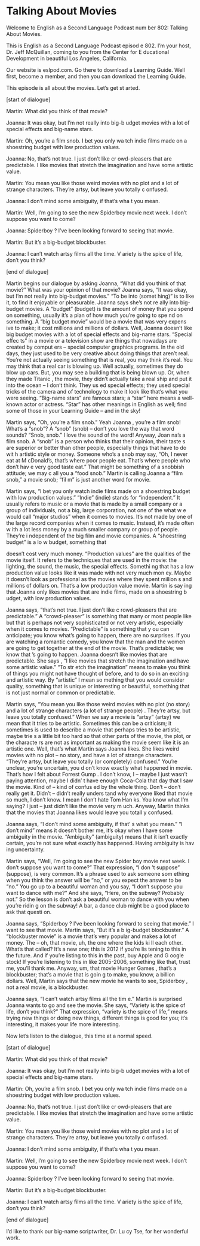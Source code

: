 # Talking About Movies

Welcome to English as a Second Language Podcast num ber 802: Talking About Movies.

This is English as a Second Language Podcast episod e 802.  I’m your host, Dr. Jeff McQuillan, coming to you from the Center for E ducational Development in beautiful Los Angeles, California.

Our website is eslpod.com.  Go there to download a Learning Guide.  Well first, become a member, and then you can download the Learning Guide.

This episode is all about the movies.  Let’s get st arted.

[start of dialogue]

Martin:  What did you think of that movie?

Joanna:  It was okay, but I’m not really into big-b udget movies with a lot of special effects and big-name stars.

Martin:  Oh, you’re a film snob.  I bet you only wa tch indie films made on a shoestring budget with low production values.

Joanna:  No, that’s not true.  I just don’t like cr owd-pleasers that are predictable. I like movies that stretch the imagination and have  some artistic value.

Martin:  You mean you like those weird movies with no plot and a lot of strange characters.  They’re artsy, but leave you totally c onfused.

Joanna:  I don’t mind some ambiguity, if that’s wha t you mean.

Martin:  Well, I’m going to see the new Spiderboy  movie next week.  I don’t suppose you want to come?

Joanna:  Spiderboy ?  I’ve been looking forward to seeing that movie.

Martin:  But it’s a big-budget blockbuster.

Joanna:  I can’t watch artsy films all the time.  V ariety is the spice of life, don’t you think?

[end of dialogue]

Martin begins our dialogue by asking Joanna, “What did you think of that movie?” What was your opinion of that movie?  Joanna says, “It was okay, but I’m not really into big-budget movies.”  “To be into (somet hing)” is to like it, to find it enjoyable or pleasurable.  Joanna says she’s not re ally into big-budget movies. A “budget” (budget) is the amount of money that you  spend on something, usually it’s a plan of how much you’re going to spe nd on something.  A “big budget movie” would be a movie that was very expens ive to make; it cost millions and millions of dollars.  Well, Joanna doesn’t like  big budget movies with a lot of special effects and big-name stars.  “Special effec ts” in a movie or a television show are things that nowadays are created by comput ers – special computer graphics programs.  In the old days, they just used  to be very creative about doing things that aren’t real.  You’re not actually  seeing something that is real, you may think it’s real.  You may think that a real  car is blowing up.  Well actually, sometimes they do blow up cars.  But, you may see a  building that is being blown up.  Or, when they made Titanic , the movie, they didn’t actually take a real ship and put it into the ocean – I don’t think.  They us ed special effects; they used special tricks of the camera and of technology to make it look like that’s what you were seeing.  “Big-name stars” are famous stars; a “star” here means a well- known actor or actress.  “Star” has other meanings in English as well; find some of those in your Learning Guide – and in the sky!

Martin says, “Oh, you’re a film snob.”  Yeah Joanna , you’re a film snob!  What’s a “snob”?  A “snob” (snob) – don’t you love the way that word sounds?  “Snob, snob.”  I love the sound of the word!  Anyway, Joan na’s a film snob.  A “snob” is a person who thinks that their opinion, their taste s are superior or better than other people, especially things that have to do wit h artistic style or money. Someone who’s a snob may say, “Oh, I never eat at M cDonald’s, that’s where poor people eat.  That’s where people who don’t hav e very good taste eat.”  That might be something of a snobbish attitude; we may c all you a “food snob.”  Martin is calling Joanna a “film snob,” a movie snob; “fil m” is just another word for movie.

Martin says, “I bet you only watch indie films made  on a shoestring budget with low production values.”  “Indie” (indie) stands for  “independent.”  It usually refers to music or a movie that is made by a small company  or a group of individuals, not a big, large corporation, not one of the what w e would call “major studios” when it comes to movies.  It’s not made by one of the large record companies when it comes to music.  Instead, it’s made often w ith a lot less money by a much smaller company or group of people.  They’re i ndependent of the big film and movie companies.  A “shoestring budget” is a lo w budget, something that

doesn’t cost very much money.  “Production values” are the qualities of the movie itself.  It refers to the techniques that are  used in the movie: the lighting, the sound, the music, the special effects.  Somethi ng that has a low production value looks like it was made with not very much mon ey.  Maybe it doesn’t look as professional as the movies where they spent million s and millions of dollars on. That’s a low production value movie.  Martin is say ing that Joanna only likes movies that are indie films, made on a shoestring b udget, with low production values.

Joanna says, “that’s not true.  I just don’t like c rowd-pleasers that are predictable.”  A “crowd-pleaser” is something that many or most people like but that is perhaps not very sophisticated or not very artistic, especially when it comes to movies.  “Predictable” is something that y ou can anticipate; you know what’s going to happen, there are no surprises.  If  you are watching a romantic comedy, you know that the man and the women are going to get together at the end of the movie.  That’s predictable; we know that ’s going to happen.  Joanna doesn’t like movies that are predictable.  She says , “I like movies that stretch the imagination and have some artistic value.”  “To str etch the imagination” means to make you think of things you might not have thought  of before, and to do so in an exciting and artistic way.  By “artistic” I mean so mething that you would consider quality, something that is unique or interesting or  beautiful, something that is not just normal or common or predictable.

Martin says, “You mean you like those weird movies with no plot (no story) and a lot of strange characters (a lot of strange people) .  They’re artsy, but leave you totally confused.”  When we say a movie is “artsy” (artsy) we mean that it tries to be artistic.  Sometimes this can be a criticism; it  sometimes is used to describe a movie that perhaps tries to be artistic, maybe trie s a little bit too hard so that other parts of the movie, the plot, or the characte rs are not as important as making the movie seem like it is an artistic one.  Well, that’s what Martin says Joanna likes.  She likes weird movies with no plot – no story, and have a lot of strange characters.  “They’re artsy, but leave you totally (or completely) confused.”  You’re unclear, you’re uncertain, you d on’t know exactly what happened in movie.  That’s how I felt about Forrest  Gump .  I don’t know, I – maybe I just wasn’t paying attention, maybe I didn’ t have enough Coca-Cola that day that I saw the movie.  Kind of – kind of confus ed by the whole thing.  Don’t – don’t really get it.  Didn’t – didn’t really unders tand why everyone liked that movie so much, I don’t know.  I mean I don’t hate Tom Han ks.  You know what I’m saying?  I just – just didn’t like the movie very m uch.  Anyway, Martin thinks that the movies that Joanna likes would leave you totall y confused.

Joanna says, “I don’t mind some ambiguity, if that’ s what you mean.”  “I don’t mind” means it doesn’t bother me, it’s okay when I have some ambiguity in the movie.  “Ambiguity” (ambiguity) means that it isn’t  exactly certain, you’re not sure what exactly has happened.  Having ambiguity is hav ing uncertainty.

Martin says, “Well, I’m going to see the new Spider boy  movie next week.  I don’t suppose you want to come?”  That expression, “I don ’t suppose” (suppose), is very common.  It’s a phrase used to ask someone som ething when you think the answer will be “no,” or you expect the answer to be  “no.”  You go up to a beautiful woman and you say, “I don’t suppose you want to dance with me?”  And she says, “Here, on the subway?  Probably not.”  So  the lesson is don’t ask a beautiful woman to dance with you when you’re ridin g on the subway!  A bar, a dance club might be a good place to ask that questi on.

Joanna says, “Spiderboy ?  I’ve been looking forward to seeing that movie.”   I want to see that movie.  Martin says, “But it’s a b ig-budget blockbuster.”  A “blockbuster movie” is a movie that’s very popular and makes a lot of money. The – oh, that movie, uh, the one where the kids ki ll each other.  What’s that called?  It’s a new one; this is 2012 if you’re lis tening to this in the future.  And if you’re listing to this in the past, buy Apple and G oogle stock!  If you’re listening to this in like 2005-2006, something like that, trust me, you’ll thank me.  Anyway, um, that movie Hunger Games , that’s a blockbuster; that’s a movie that is goin g to make, you know, a billion dollars.  Well, Martin  says that the new movie he wants to see, Spiderboy , not a real movie, is a blockbuster.

Joanna says, “I can’t watch artsy films all the tim e.”  Martin is surprised Joanna wants to go and see the movie.  She says, “Variety is the spice of life, don’t you think?”  That expression, “variety is the spice of life,” means trying new things or doing new things, different things is good for you;  it’s interesting, it makes your life more interesting.

Now let’s listen to the dialogue, this time at a normal speed.

[start of dialogue]

Martin:  What did you think of that movie?

Joanna:  It was okay, but I’m not really into big-b udget movies with a lot of special effects and big-name stars.

Martin:  Oh, you’re a film snob.  I bet you only wa tch indie films made on a shoestring budget with low production values.

 Joanna:  No, that’s not true.  I just don’t like cr owd-pleasers that are predictable. I like movies that stretch the imagination and have  some artistic value.

Martin:  You mean you like those weird movies with no plot and a lot of strange characters.  They’re artsy, but leave you totally c onfused.

Joanna:  I don’t mind some ambiguity, if that’s wha t you mean.

Martin:  Well, I’m going to see the new Spiderboy  movie next week.  I don’t suppose you want to come?

Joanna:  Spiderboy ?  I’ve been looking forward to seeing that movie.

Martin:  But it’s a big-budget blockbuster.

Joanna:  I can’t watch artsy films all the time.  V ariety is the spice of life, don’t you think?

[end of dialogue]

I’d like to thank our big-name scriptwriter, Dr. Lu cy Tse, for her wonderful work.





